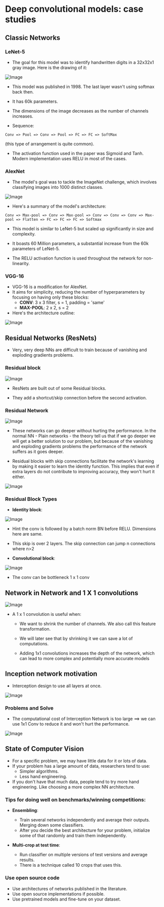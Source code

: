 # Deep convolutional models: case studies

## Classic Networks

### LeNet-5
- The goal for this model was to identify handwritten digits in a 32x32x1 gray image. Here is the drawing of it:

![Image](./image/LeNet-5.png)

- This model was published in 1998. The last layer wasn't using softmax back then.

- It has 60k parameters.

- The dimensions of the image decreases as the number of channels increases.

- Sequence: 
```
Conv => Pool => Conv => Pool => FC => FC => SoftMax 
```
(this type of arrangement is quite common).

- The activation function used in the paper was Sigmoid and Tanh. Modern implementation uses RELU in most of the cases.

### AlexNet

- The model's goal was to tackle the ImageNet challenge, which involves classifying images into 1000 distinct classes.

![Image](./image/AlexNet.png)

- Here's a summary of the model's architecture:
```
Conv => Max-pool => Conv => Max-pool => Conv => Conv => Conv => Max-pool => Flatten => FC => FC => FC => Softmax
```

- This model is similar to LeNet-5 but scaled up significantly in size and complexity.

- It boasts 60 Million parameters, a substantial increase from the 60k parameters of LeNet-5.

- The RELU activation function is used throughout the network for non-linearity.

### VGG-16

- VGG-16 is a modification for AlexNet.
- It aims for simplicity, reducing the number of hyperparameters by focusing on having only these blocks:
  - **CONV**: 3 x 3 filter, s = 1, padding = 'same'
  - **MAX-POOL**: 2 x 2, s = 2
- Here's the architecture outline:


![Image](./image/VGG-16.png)

## Residual Networks (ResNets)

- Very, very deep NNs are difficult to train because of vanishing and exploding gradients problems.

### Residual block

![Image](./image/ResBlock.png)

- ResNets are built out of some Residual blocks.

- They add a shortcut/skip connection before the second activation.

### Residual Network

![Image](./image/ResNet.png)

- These networks can go deeper without hurting the performance. In the normal NN - Plain networks - the theory tell us that if we go deeper we will get a better solution to our problem, but because of the vanishing and exploding gradients problems the performance of the network suffers as it goes deeper. 

- Residual blocks with skip connections facilitate the network's learning by making it easier to learn the identity function. This implies that even if extra layers do not contribute to improving accuracy, they won't hurt it either.

![Image](./image/ResPerform.png)

### Residual Block Types
- **Identity block**:

![Image](./image/IdentityBlock.png)

- Hint the conv is followed by a batch norm BN before RELU. Dimensions here are same.
- This skip is over 2 layers. The skip connection can jump n connections where n>2

- **Convolutional block**:

![Image](./image/ConvBlock.png)

- The conv can be bottleneck 1 x 1 conv

## Network in Network and 1 X 1 convolutions

![Image](./image/1x1.png)

- A 1 x 1 convolution is useful when:
    
    - We want to shrink the number of channels. We also call this feature transformation.
    
    - We will later see that by shrinking it we can save a lot of computations.

    - Adding 1x1 convolutions increases the depth of the network, which can lead to more complex and potentially more accurate models

## Inception network motivation

- Interception design to use all layers at once. 

![Image](./image/Interception.png)

### Problems and Solve

- The computational cost of Interception Network is too large $\implies$ we can use 1x1 Conv to reduce it and won't hurt the performance. 

![Image](./image/InterceptionWith1x1.png)

## State of Computer Vision

- For a specific problem, we may have little data for it or lots of data.
- If your problem has a large amount of data, researchers tend to use:
  - Simpler algorithms.
  - Less hand engineering.
- If you don't have that much data, people tend to try more hand engineering. Like choosing a more complex NN architecture.

### Tips for doing well on benchmarks/winning competitions:
- **Ensembling**:
  - Train several networks independently and average their outputs. Merging down some classifiers.
  - After you decide the best architecture for your problem, initialize some of that randomly and train them independently.

- **Multi-crop at test time**:
  - Run classifier on multiple versions of test versions and average results.
  - There is a technique called 10 crops that uses this.

### Use open source code
- Use architectures of networks published in the literature.
- Use open source implementations if possible.
- Use pretrained models and fine-tune on your dataset.
